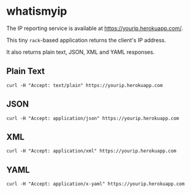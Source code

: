 # whatismyip

The IP reporting service is available at https://yourip.herokuapp.com/.

This tiny `rack`-based application returns the client's IP address.

It also returns plain text, JSON, XML and YAML responses.

## Plain Text


```
curl -H "Accept: text/plain" https://yourip.herokuapp.com
```

## JSON

```
curl -H "Accept: application/json" https://yourip.herokuapp.com
```

## XML

```
curl -H "Accept: application/xml" https://yourip.herokuapp.com
```

## YAML

```
curl -H "Accept: application/x-yaml" https://yourip.herokuapp.com
```
